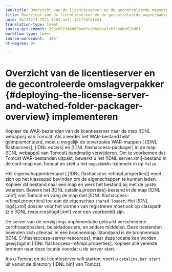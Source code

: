 ```yaml
---
seo-title: Overzicht van de licentieserver en de gecontroleerde mapverpakker implementeren
title: Overzicht van de licentieserver en de gecontroleerde mapverpakker implementeren
uuid: 4b71f2f4-f971-4382-ae41-171f7dfdfe21
translation-type: tm+mt
source-git-commit: 29bc8323460d9be0fce66cbea7c6fce46df20d61
workflow-type: tm+mt
source-wordcount: '196'
ht-degree: 0%

---
```



# Overzicht van de licentieserver en de gecontroleerde omslagverpakker {#deploying-the-license-server-and-watched-folder-packager-overview} implementeren

Kopieer de WAR-bestanden van de licentieserver naar de map [!DNL webapps] van Tomcat. Als u eerder het WAR-bestand hebt geïmplementeerd, moet u mogelijk de onverpakte WAR-mappen ( [!DNL flashaccess], [!DNL edcws] en [!DNL flashaccess-packager] in de map [!DNL webapps] van Tomcat) handmatig verwijderen. Om te voorkomen dat Tomcat WAR-bestanden uitpakt, bewerkt u het [!DNL server.xml]-bestand in de conf-map van Tomcat en stelt u het `unpackWARs`-kenmerk in op `false`.

Het eigenschappenbestand ( [!DNL flashaccess-refimpl.properties]) moet zich op het klassepad bevinden om de eigenschappen te kunnen laden. Kopieer dit bestand naar een map en werk het bestand bij met de juiste waarden. Bewerk het [!DNL catalina.properties]-bestand in de map [!DNL conf] van Tomcat en voeg de map met [!DNL flashaccess-refimpl.properties] toe aan de eigenschap `shared.loader`. Het [!DNL log4j.xml] dossier voor het vormen van registreren moet ook op classpath (zie [!DNL resources\log4j.xml] voor een voorbeeld) zijn.

De server van de verwijzings implementatie gebruikt verscheidene certificaatdossiers, beleidsdossiers, en andere middelen. Deze bestanden bevinden zich allemaal in één bronnenmap. Standaard is de bronnenmap [!DNL C:\flashaccess-server-resources], maar deze locatie kan worden gewijzigd in [!DNL flashaccess-refimpl.properties]. Kopieer alle vereiste bronnen naar deze locatie voordat u de server start.

Als u Tomcat en de licentieserver wilt starten, voert u `catalina.bat start` uit vanuit de directory [!DNL bin] van Tomcat.
